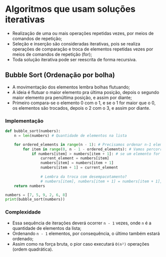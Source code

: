 # Algoritmos que usam soluções iterativas

* Realização de uma ou mais operações repetidas vezes, por meios de comandos de repetição;
* Seleção e inserção são consideradas iterativas, pois se realiza operações de comparação e troca de elementos repetidas vezes por meios de comandos de repetição (for);
* Toda solução iterativa pode ser reescrita de forma recursiva.

## Bubble Sort (Ordenação por bolha)

* A movimentação dos elementos lembra bolhas flutuando;
* A ideia é flutuar o maior elemento pra última posição, depois o segundo maior elemento pra penúltima posição, e assim por diante;
* Primeiro compara-se o elemento 0 com o 1, e se o 1 for maior que o 0, os elementos são trocados, depois o 2 com o 3, e assim por diante.

### Implementação

~~~py
def bubble_sort(numbers):
    n = len(numbers) # Quantidade de elementos na lista

    for ordered_elements in range(n - 1): # Precisamos ordenar n-1 elementos
        for item in range(0, n - 1 - ordered_elements): # Vamos percorrer até o elemento anterior ao ordenado
            if numbers[item] > numbers[item + 1]: # se um elemento for maior, flutuamos ele para cima
                current_element = numbers[item]
                numbers[item] = numbers[item + 1]
                numbers[item + 1] = current_element
                
                # Lembra da troca com desempacotamento?
                # numbers[item], numbers[item + 1] = numbers[item + 1], numbers[item]
    return numbers

numbers = [7, 5, 9, 2, 6, 8]
print(bubble_sort(numbers))
~~~

### Complexidade

* Essa sequência de iterações deverá ocorrer `n - 1` vezes, onde `n` é a quantidade de elementos da lista;
* Ordenando `n - 1` elementos, por consequência, o último também estará ordenado;
* Assim como na força bruta, o pior caso executará `O(n²)` operações (ordem quadrática).
